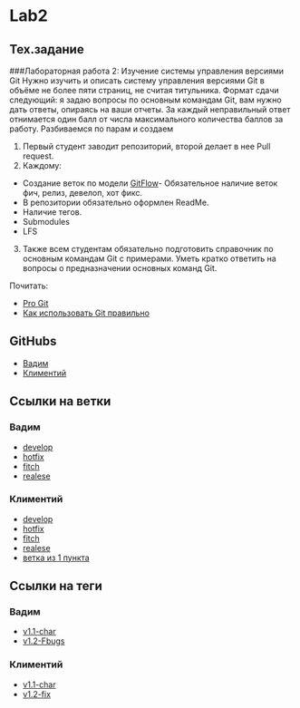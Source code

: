 # Lab2

## Тех.задание
###Лабораторная работа 2: Изучение системы управления версиями Git
Нужно изучить и описать систему управления версиями Git в объёме не
более пяти страниц, не считая титульника. Формат сдачи следующий: я
задаю вопросы по основным командам Git, вам нужно дать ответы, опираясь
на ваши отчеты. 
За каждый неправильный ответ отнимается один балл от числа максимального
количества баллов за работу.
Разбиваемся по парам и создаем 
 1.	Первый студент заводит репозиторий, второй делает в нее Pull request.
 2.	Каждому:
 *	Создание веток по модели [GitFlow](https://danielkummer.github.io/git-flow-cheatsheet/index.ru_RU.html)- Обязательное наличие веток фич, релиз, девелоп, хот фикс.
 *	В репозитории обязательно оформлен ReadMe.
 *	Наличие тегов.
 *	Submodules
 *	LFS
 3.	Также всем студентам обязательно подготовить справочник по основным командам Git с примерами. Уметь кратко ответить на вопросы о предназначении основных команд Git.

Почитать:
 * [Pro Git](https://git-scm.com/book/ru/v1)
 * [Как использовать Git правильно](https://www.atlassian.com/ru/git)

## GitHubs
 + [Вадим](https://github.com/lipipidronstudy)
 + [Климентий](https://github.com/Klimenntiy)

## Ссылки на ветки
### Вадим
 + [develop](https://github.com/lipipidronstudy/lab2po/tree/developVadim)
 + [hotfix](https://github.com/lipipidronstudy/lab2po/tree/hotfixVadim)
 + [fitch](https://github.com/lipipidronstudy/lab2po/tree/fitchVadim)
 + [realese](https://github.com/lipipidronstudy/lab2po/tree/realeseVadim)

### Климентий
 + [develop](https://github.com/Klimenntiy/lab2po/tree/meow_develop)
 + [hotfix](https://github.com/Klimenntiy/lab2po/tree/meow_hot_fix)
 + [fitch](https://github.com/Klimenntiy/lab2po/tree/meow_fitc)
 + [realese](https://github.com/Klimenntiy/lab2po/tree/meow_realese)
 + [ветка из 1 пункта](https://github.com/Klimenntiy/lab2po/tree/meow)

## Ссылки на теги
### Вадим
 + [v1.1-char](https://github.com/lipipidronstudy/lab2po/releases/tag/v1.1-char)
 + [v1.2-Fbugs](https://github.com/lipipidronstudy/lab2po/releases/tag/v1.2-Fbugs)

### Климентий
 + [v1.1-char](https://github.com/Klimenntiy/lab2po/releases/tag/v1.1-char)
 + [v1.2-fix](https://github.com/Klimenntiy/lab2po/releases/tag/v1.2-fix)

